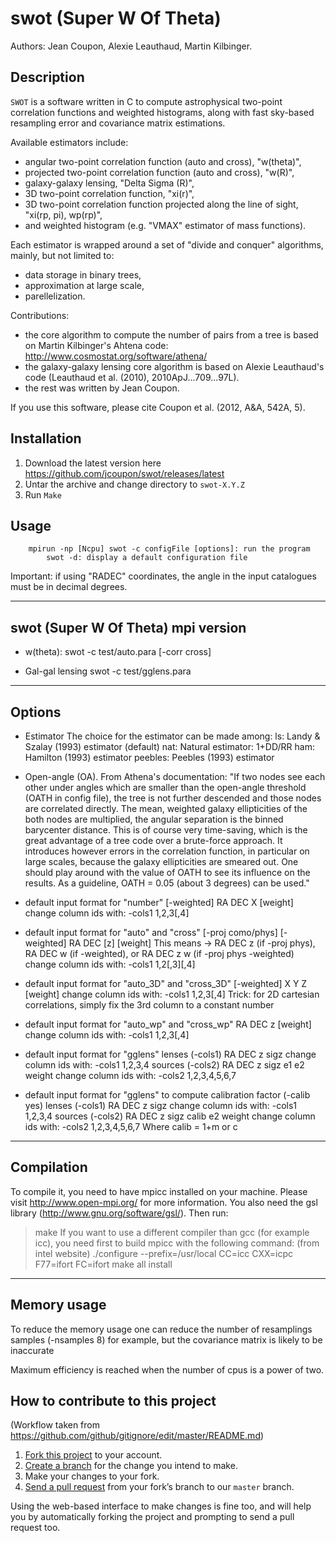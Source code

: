 # swot (Super W Of Theta)

Authors: Jean Coupon, Alexie Leauthaud, Martin Kilbinger.

## Description

`SWOT` is a software written in C to compute astrophysical two-point correlation functions and weighted histograms, along with fast sky-based resampling error and covariance matrix estimations.

Available estimators include:
- angular two-point correlation function (auto and cross), "w(theta)",
- projected two-point correlation function (auto and cross), "w(R)",
- galaxy-galaxy lensing, "Delta Sigma (R)",
- 3D two-point correlation function, "xi(r)",
- 3D two-point correlation function projected along the line of sight, "xi(rp, pi), wp(rp)",
- and weighted histogram (e.g. "VMAX" estimator of mass functions).

Each estimator is wrapped around a set of "divide and conquer" algorithms, mainly, but not limited to:
- data storage in binary trees,
- approximation at large scale,
- parellelization.

Contributions:
- the core algorithm to compute the number of pairs from a tree is based on Martin Kilbinger's Ahtena code: http://www.cosmostat.org/software/athena/
- the galaxy-galaxy lensing core algorithm is based on Alexie Leauthaud's code (Leauthaud et al. (2010),  2010ApJ...709...97L).
- the rest was written by Jean Coupon.

If you use this software, please cite Coupon et al. (2012, A&A, 542A, 5).

## Installation

1. Download the latest version here https://github.com/jcoupon/swot/releases/latest
2. Untar the archive and change directory to `swot-X.Y.Z`
3. Run `Make`


## Usage


```
	mpirun -np [Ncpu] swot -c configFile [options]: run the program
        swot -d: display a default configuration file
```


Important: if using "RADEC" coordinates, the angle
in the input catalogues must be in decimal degrees.

-------------------------------------------------------------------------
swot (Super W Of Theta)  mpi version                                     
-------------------------------------------------------------------------

* w(theta):
swot -c test/auto.para [-corr cross]

* Gal-gal lensing
swot -c test/gglens.para

-------------------------------------------------------------------------
Options
-------------------------------------------------------------------------

* Estimator
The choice for the estimator can be made among:
ls: Landy & Szalay (1993) estimator (default)
nat: Natural estimator: 1+DD/RR
ham: Hamilton (1993) estimator
peebles: Peebles (1993) estimator

* Open-angle (OA). From Athena's documentation:
"If two nodes see each other under angles which are smaller than the open-angle
threshold (OATH in config file), the tree is not further descended and those
nodes are correlated directly. The mean, weighted galaxy ellipticities of the
both nodes are multiplied, the angular separation is the binned barycenter
distance.  This is of course very time-saving, which is the great advantage of a
tree code over a brute-force approach. It introduces however errors in the
correlation function, in particular on large scales, because the galaxy
ellipticities are smeared out. One should play around with the value of OATH to
see its influence on the results. As a guideline, OATH = 0.05 (about 3 degrees)
can be used."

* default input format for "number" [-weighted]
RA DEC X [weight]
change column ids with: -cols1 1,2,3[,4]

* default input format for "auto" and "cross" [-proj como/phys] [-weighted]
RA DEC [z] [weight]
This means -> RA DEC z (if -proj phys), RA DEC w (if -weighted), 
or  RA DEC z w (if -proj phys -weighted) 
change column ids with: -cols1 1,2[,3][,4]

* default input format for "auto_3D" and "cross_3D" [-weighted]
X Y Z [weight]
change column ids with: -cols1 1,2,3[,4]
Trick: for 2D cartesian correlations, simply fix the 3rd column
to a constant number

* default input format for "auto_wp" and "cross_wp"
RA DEC z [weight]
change column ids with: -cols1 1,2,3[,4]

* default input format for "gglens"
lenses (-cols1) RA DEC z sigz
change column ids with: -cols1 1,2,3,4
sources (-cols2) RA DEC z sigz e1 e2 weight
change column ids with: -cols2 1,2,3,4,5,6,7

* default input format for "gglens" to compute calibration factor (-calib yes)
lenses (-cols1) RA DEC z sigz
change column ids with: -cols1 1,2,3,4
sources (-cols2) RA DEC z sigz calib e2 weight
change column ids with: -cols2 1,2,3,4,5,6,7
Where calib = 1+m or c

-------------------------------------------------------------------------
Compilation
-------------------------------------------------------------------------

To compile it, you need to have mpicc installed on your 
machine. Please visit http://www.open-mpi.org/ for more 
information. You also need the gsl library
(http://www.gnu.org/software/gsl/). Then run:
> make
If you want to use a different compiler than gcc (for example icc),
you need first to build mpicc with the following command:
(from intel website)
> ./configure --prefix=/usr/local CC=icc CXX=icpc F77=ifort FC=ifort
> make all install

-------------------------------------------------------------------------
Memory usage
-------------------------------------------------------------------------

To reduce the memory usage one can reduce the number of resamplings samples 
(-nsamples 8) for example, but the covariance matrix is likely to be 
inaccurate

Maximum efficiency is reached when the number of cpus is a power of two.


## How to contribute to this project

(Workflow taken from https://github.com/github/gitignore/edit/master/README.md)

1. [Fork this project][fork] to your account.
2. [Create a branch][branch] for the change you intend to make.
3. Make your changes to your fork.
4. [Send a pull request][pr] from your fork’s branch to our `master` branch.

Using the web-based interface to make changes is fine too, and will help you
by automatically forking the project and prompting to send a pull request too.

[fork]: http://help.github.com/forking/
[branch]: https://help.github.com/articles/creating-and-deleting-branches-within-your-repository
[pr]: http://help.github.com/pull-requests/


